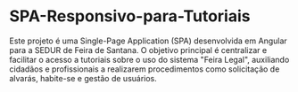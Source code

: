 # SPA-Responsivo-para-Tutoriais
Este projeto é uma Single-Page Application (SPA) desenvolvida em Angular para a SEDUR de Feira de Santana. O objetivo principal é centralizar e facilitar o acesso a tutoriais sobre o uso do sistema "Feira Legal", auxiliando cidadãos e profissionais a realizarem procedimentos como solicitação de alvarás, habite-se e gestão de usuários.
